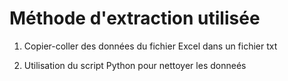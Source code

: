 # Méthode d'extraction utilisée

1) Copier-coller des données du fichier Excel dans un fichier txt

2) Utilisation du script Python pour nettoyer les donneés
